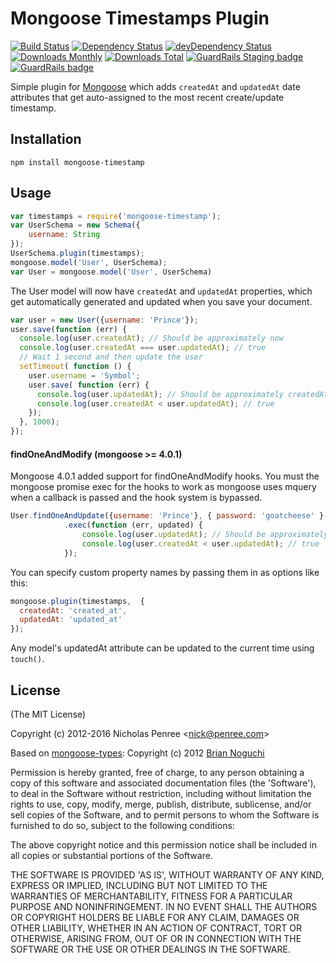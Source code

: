 Mongoose Timestamps Plugin
==========================

[![Build Status](https://travis-ci.org/drudge/mongoose-timestamp.svg?branch=master)](https://travis-ci.org/drudge/mongoose-timestamp)
[![Dependency Status](https://david-dm.org/drudge/mongoose-timestamp.svg)](https://david-dm.org/drudge/mongoose-timestamp)
[![devDependency Status](https://david-dm.org/drudge/mongoose-timestamp/dev-status.svg)](https://david-dm.org/drudge/mongoose-timestamp#info=devDependencies)
[![Downloads Monthly](https://img.shields.io/npm/dm/mongoose-timestamp.svg)](https://www.npmjs.com/package/mongoose-timestamp)
[![Downloads Total](https://img.shields.io/npm/dt/mongoose-timestamp.svg)](https://www.npmjs.com/package/mongoose-timestamp) [![GuardRails Staging badge](https://badges.staging.guardrails.io/fictional-tribble/drudge--mongoose-timestamp.svg)](https://www.staging.guardrails.io) [![GuardRails badge](https://badges.production.guardrails.io/fictional-tribble/drudge--mongoose-timestamp.svg)](https://www.guardrails.io)

Simple plugin for [Mongoose](https://github.com/LearnBoost/mongoose) which adds `createdAt` and `updatedAt` date attributes
that get auto-assigned to the most recent create/update timestamp.

## Installation

`npm install mongoose-timestamp`

## Usage

```javascript
var timestamps = require('mongoose-timestamp');
var UserSchema = new Schema({
    username: String
});
UserSchema.plugin(timestamps);
mongoose.model('User', UserSchema);
var User = mongoose.model('User', UserSchema)
```
The User model will now have `createdAt` and `updatedAt` properties, which get
automatically generated and updated when you save your document.

```javascript
var user = new User({username: 'Prince'});
user.save(function (err) {
  console.log(user.createdAt); // Should be approximately now
  console.log(user.createdAt === user.updatedAt); // true
  // Wait 1 second and then update the user
  setTimeout( function () {
    user.username = 'Symbol';
    user.save( function (err) {
      console.log(user.updatedAt); // Should be approximately createdAt + 1 second
      console.log(user.createdAt < user.updatedAt); // true
    });
  }, 1000);
});
```
#### findOneAndModify (mongoose >= 4.0.1)

Mongoose 4.0.1 added support for findOneAndModify hooks. You must the mongoose promise exec for the hooks to work as mongoose uses mquery when a callback is passed and the hook system is bypassed.

```javascript
User.findOneAndUpdate({username: 'Prince'}, { password: 'goatcheese' }, { new: true, upsert: true })
            .exec(function (err, updated) {
                console.log(user.updatedAt); // Should be approximately createdAt + 1 second
                console.log(user.createdAt < user.updatedAt); // true
            });
```

You can specify custom property names by passing them in as options like this:

```javascript
mongoose.plugin(timestamps,  {
  createdAt: 'created_at',
  updatedAt: 'updated_at'
});
```

Any model's updatedAt attribute can be updated to the current time using `touch()`.

## License

(The MIT License)

Copyright (c) 2012-2016 Nicholas Penree &lt;nick@penree.com&gt;

Based on [mongoose-types](https://github.com/bnoguchi/mongoose-types): Copyright (c) 2012 [Brian Noguchi](https://github.com/bnoguchi)

Permission is hereby granted, free of charge, to any person obtaining
a copy of this software and associated documentation files (the
'Software'), to deal in the Software without restriction, including
without limitation the rights to use, copy, modify, merge, publish,
distribute, sublicense, and/or sell copies of the Software, and to
permit persons to whom the Software is furnished to do so, subject to
the following conditions:

The above copyright notice and this permission notice shall be
included in all copies or substantial portions of the Software.

THE SOFTWARE IS PROVIDED 'AS IS', WITHOUT WARRANTY OF ANY KIND,
EXPRESS OR IMPLIED, INCLUDING BUT NOT LIMITED TO THE WARRANTIES OF
MERCHANTABILITY, FITNESS FOR A PARTICULAR PURPOSE AND NONINFRINGEMENT.
IN NO EVENT SHALL THE AUTHORS OR COPYRIGHT HOLDERS BE LIABLE FOR ANY
CLAIM, DAMAGES OR OTHER LIABILITY, WHETHER IN AN ACTION OF CONTRACT,
TORT OR OTHERWISE, ARISING FROM, OUT OF OR IN CONNECTION WITH THE
SOFTWARE OR THE USE OR OTHER DEALINGS IN THE SOFTWARE.
